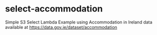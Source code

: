 select-accommodation
===

Simple S3 Select Lambda Example using Accommodation in Ireland data available at https://data.gov.ie/dataset/accommodation

